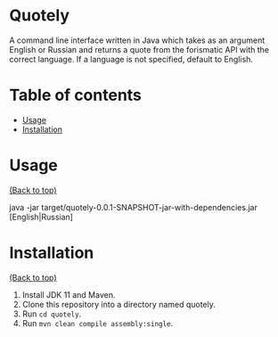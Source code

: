 # Quotely

A command line interface written in Java which takes as an argument English or Russian and returns a quote from the forismatic API with the correct language. If a language is not specified, default to English.

# Table of contents

- [Usage](#usage)
- [Installation](#installation)

# Usage

[(Back to top)](#table-of-contents)

java -jar target/quotely-0.0.1-SNAPSHOT-jar-with-dependencies.jar [English|Russian]


# Installation

[(Back to top)](#table-of-contents)

1. Install JDK 11 and Maven.
2. Clone this repository into a directory named quotely.
3. Run `cd quotely`.
4. Run `mvn clean compile assembly:single`.
